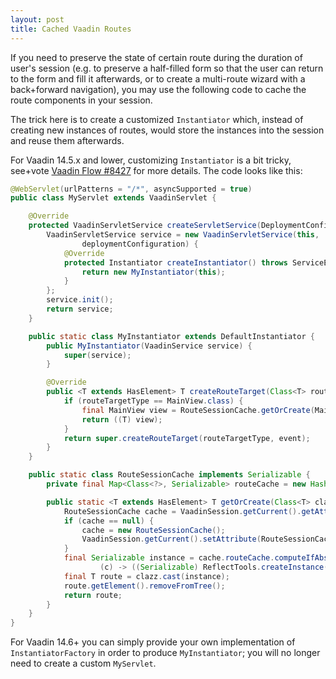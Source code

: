 ```yaml
---
layout: post
title: Cached Vaadin Routes
---
```


If you need to preserve the state of certain route during the duration of
user's session (e.g. to preserve a half-filled form so that the user can
return to the form and fill it afterwards, or to create a multi-route wizard with
a back+forward navigation), you may use the following code to cache the route components
in your session.

The trick here is to create a customized `Instantiator` which, instead of creating
new instances of routes, would store the instances into the session and reuse them
afterwards.

For Vaadin 14.5.x and lower, customizing `Instantiator` is a bit tricky,
see+vote [Vaadin Flow #8427](https://github.com/vaadin/flow/issues/8427)
for more details. The code looks like this:

```java
@WebServlet(urlPatterns = "/*", asyncSupported = true)
public class MyServlet extends VaadinServlet {

    @Override
    protected VaadinServletService createServletService(DeploymentConfiguration deploymentConfiguration) throws ServiceException {
        VaadinServletService service = new VaadinServletService(this,
                deploymentConfiguration) {
            @Override
            protected Instantiator createInstantiator() throws ServiceException {
                return new MyInstantiator(this);
            }
        };
        service.init();
        return service;
    }

    public static class MyInstantiator extends DefaultInstantiator {
        public MyInstantiator(VaadinService service) {
            super(service);
        }

        @Override
        public <T extends HasElement> T createRouteTarget(Class<T> routeTargetType, NavigationEvent event) {
            if (routeTargetType == MainView.class) {
                final MainView view = RouteSessionCache.getOrCreate(MainView.class);
                return ((T) view);
            }
            return super.createRouteTarget(routeTargetType, event);
        }
    }

    public static class RouteSessionCache implements Serializable {
        private final Map<Class<?>, Serializable> routeCache = new HashMap<>();

        public static <T extends HasElement> T getOrCreate(Class<T> clazz) {
            RouteSessionCache cache = VaadinSession.getCurrent().getAttribute(RouteSessionCache.class);
            if (cache == null) {
                cache = new RouteSessionCache();
                VaadinSession.getCurrent().setAttribute(RouteSessionCache.class, cache);
            }
            final Serializable instance = cache.routeCache.computeIfAbsent(clazz,
                    (c) -> ((Serializable) ReflectTools.createInstance(clazz)));
            final T route = clazz.cast(instance);
            route.getElement().removeFromTree();
            return route;
        }
    }
}
```

For Vaadin 14.6+ you can simply provide your own implementation of
`InstantiatorFactory` in order to produce `MyInstantiator`; you will no longer need
to create a custom `MyServlet`.
